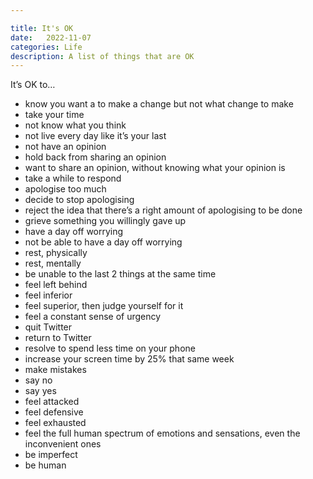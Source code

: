 ```yaml
---

title: It's OK
date:   2022-11-07 
categories: Life
description: A list of things that are OK
---
```

It’s OK to…
- know you want a to make a change but not what change to make
- take your time
- not know what you think
- not live every day like it’s your last
- not have an opinion
- hold back from sharing an opinion
- want to share an opinion, without knowing what your opinion is
- take a while to respond
- apologise too much
- decide to stop apologising
- reject the idea that there’s a right amount of apologising to be done
- grieve something you willingly gave up
- have a day off worrying
- not be able to have a day off worrying
- rest, physically
- rest, mentally
- be unable to the last 2 things at the same time
- feel left behind
- feel inferior
- feel superior, then judge yourself for it
- feel a constant sense of urgency
- quit Twitter
- return to Twitter
- resolve to spend less time on your phone
- increase your screen time by 25% that same week
- make mistakes
- say no
- say yes
- feel attacked
- feel defensive
- feel exhausted
- feel the full human spectrum of emotions and sensations, even the inconvenient ones
- be imperfect
- be human
